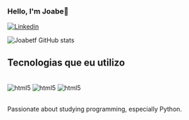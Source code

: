 ### Hello, I'm Joabe👋

[![Linkedin](https://img.shields.io/badge/LinkedIn-0077B5?style=for-the-badge&logo=linkedin&logoColor=white)](https://www.linkedin.com/in/joabe-t-00ab762a3/)

![Joabetf GitHub stats](https://github-readme-stats.vercel.app/api?username=Joabetf&show_icons=true&theme=dracula)

## Tecnologias que eu utilizo
<div style="display: inline_block"><br/>
    <img align= "center" alt= "html5" src= "https://img.shields.io/badge/HTML-239120?style=for-the-badge&logo=html5&logoColor=white">
        <img align= "center" alt= "html5" src= "https://img.shields.io/badge/CSS-239120?&style=for-the-badge&logo=css3&logoColor=white">
            <img align= "center" alt= "html5" src= "https://img.shields.io/badge/Python-14354C?style=for-the-badge&logo=python&logoColor=white">
</div><br>

Passionate about studying programming, especially Python.
